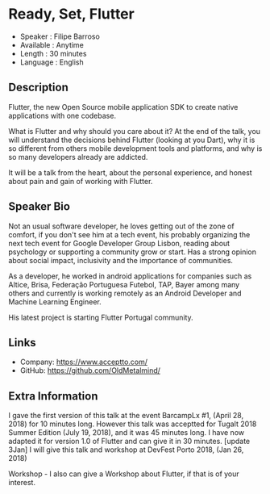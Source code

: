 Ready, Set, Flutter
=========================

* Speaker   : Filipe Barroso
* Available : Anytime
* Length    : 30 minutes
* Language  : English

Description
-----------

Flutter, the new Open Source mobile application SDK to create native applications with one codebase.

What is Flutter and why should you care about it? At the end of the talk, you will understand the decisions behind Flutter (looking at you Dart), why it is so different from others mobile development tools and platforms, and why is so many developers already are addicted.

It will be a talk from the heart, about the personal experience, and honest about pain and gain of working with Flutter.

Speaker Bio
-----------

Not an usual software developer, he loves getting out of the zone of comfort, if you don't see him at a tech event, his probably organizing the next tech event for Google Developer Group Lisbon, reading about psychology or supporting a community grow or start. Has a strong opinion about social impact, inclusivity and the importance of communities.

As a developer, he worked in android applications for companies such as Altice, Brisa, Federação Portuguesa Futebol, TAP, Bayer among many others and currently is working remotely as an Android Developer and Machine Learning Engineer.

His latest project is starting Flutter Portugal community.

Links
-----

* Company: https://www.acceptto.com/
* GitHub: https://github.com/OldMetalmind/

Extra Information
-----------------

I gave the first version of this talk at the event BarcampLx #1, (April 28, 2018) for 10 minutes long. However this talk was acceptted for TugaIt 2018 Summer Edition (July 19, 2018), and it was 45 minutes long. I have now adapted it for version 1.0 of Flutter and can give it in 30 minutes. 
[update 3Jan] I will give this talk and workshop at DevFest Porto 2018, (Jan 26, 2018)

Workshop - I also can give a Workshop about Flutter, if that is of your interest.
